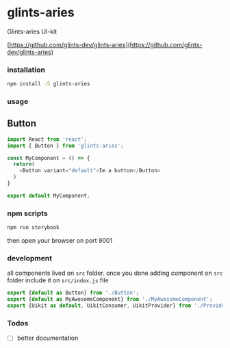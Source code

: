 # glints-aries
Glints-aries UI-kit

[https://github.com/glints-dev/glints-aries](https://github.com/glints-dev/glints-aries)

### installation
```bash
npm install -S glints-aries
```

### usage

## Button
```javascript
import React from 'react';
import { Button } from 'glints-aries';

const MyComponent = () => {
  return(
    <Button variant="default">Im a button</Button>
  )
}

export default MyComponent;
```

### npm scripts
```bash
npm run storybook
```
then open your browser on port 9001

### development
all components lived on `src` folder. once you done adding component on `src` folder include it on `src/index.js` file
```javascript
export {default as Button} from './Button';
export {default as MyAwesomeComponent} from './MyAwesomeComponent';
export {Uikit as default, UikitConsumer, UikitProvider} from './Provider';
```

### Todos
- [ ] better documentation
